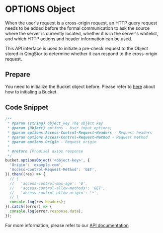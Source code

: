 # OPTIONS Object

When the user's request is a cross-origin request, an HTTP query request needs to be added before the formal communication to ask the source where the server is currently located, whether it is in the server's whitelist, and which HTTP actions and header information can be used.

This API interface is used to initiate a pre-check request to the Object stored in QingStor to determine whether it can respond to the cross-origin request.

## Prepare

You need to initialize the Bucket object before. Please refer to [here](./initialize_config_and_qingstor.md) about how to initialing a Bucket.


## Code Snippet

```javascript
/**
 * @param {string} object_key The object key
 * @param {Object} options - User input options;
 * @param options.Access-Control-Request-Headers - Request headers
 * @param options.Access-Control-Request-Method - Request method
 * @param options.Origin - Request origin
 *
 * @return {Promise} axios response
 */
bucket.optionsObject('<object-key>', {
  'Origin': 'example.com',
  'Access-Control-Request-Method': 'GET',
}).then((res) => {
  // {
  //   'access-control-max-age': '0',
  //   'access-control-allow-methods': 'GET',
  //   'access-control-allow-origin': '*',
  // }
  console.log(res.headers);
}).catch((error) => {
  console.log(error.response.data);
});
```

For more information, please refer to our [API documentation](https://docsv3.qingcloud.com/storage/object-storage/api/object/basic_opt/options_object/)
